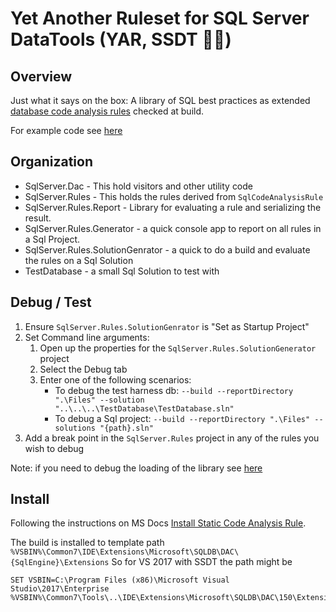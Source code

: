 # Yet Another Ruleset for SQL Server DataTools (YAR, SSDT 🏴‍☠️)

## Overview
Just what it says on the box: A library of SQL best practices as extended [database code analysis rules](https://docs.microsoft.com/en-us/sql/ssdt/overview-of-extensibility-for-database-code-analysis-rules?view=sql-server-ver15) checked at build.

For example code see [here](https://github.com/microsoft/DACExtensions/tree/master/RuleSamples)

## Organization
- SqlServer.Dac - This hold visitors and other utility code
- SqlServer.Rules - This holds the rules derived from `SqlCodeAnalysisRule`
- SqlServer.Rules.Report - Library for evaluating a rule and serializing the result.
- SqlServer.Rules.Generator - a quick console app to report on all rules in a Sql Project.
- SqlServer.Rules.SolutionGenrator - a quick to do a build and evaluate the rules on a Sql Solution
- TestDatabase - a small Sql Solution to test with

## Debug / Test
1) Ensure `SqlServer.Rules.SolutionGenrator` is "Set as Startup Project"
2) Set Command line arguments:
    1) Open up the properties for the `SqlServer.Rules.SolutionGenerator` project
    2) Select the Debug tab
    3) Enter one of the following scenarios:
    	* To debug the test harness db:
    	```--build --reportDirectory ".\Files" --solution "..\..\..\TestDatabase\TestDatabase.sln"```
    	* To debug a Sql project:
    	```--build --reportDirectory ".\Files" --solutions "{path}.sln"```
3) Add a break point in the `SqlServer.Rules` project in any of the rules you wish to debug

Note: if you need to debug the loading of the library see [here](/SqlServer.Rules/README.md)

## Install
Following the instructions on MS Docs [Install Static Code Analysis Rule](https://docs.microsoft.com/en-us/sql/ssdt/walkthrough-author-custom-static-code-analysis-rule-assembly?view=sql-server-ver15#install-a-static-code-analysis-rule).

The build is installed to template path
`%VSBIN%\Common7\IDE\Extensions\Microsoft\SQLDB\DAC\{SqlEngine}\Extensions`
So for VS 2017 with SSDT the path might be
```
SET VSBIN=C:\Program Files (x86)\Microsoft Visual Studio\2017\Enterprise
%VSBIN%\Common7\Tools\..\IDE\Extensions\Microsoft\SQLDB\DAC\150\Extensions\MyRules
```
